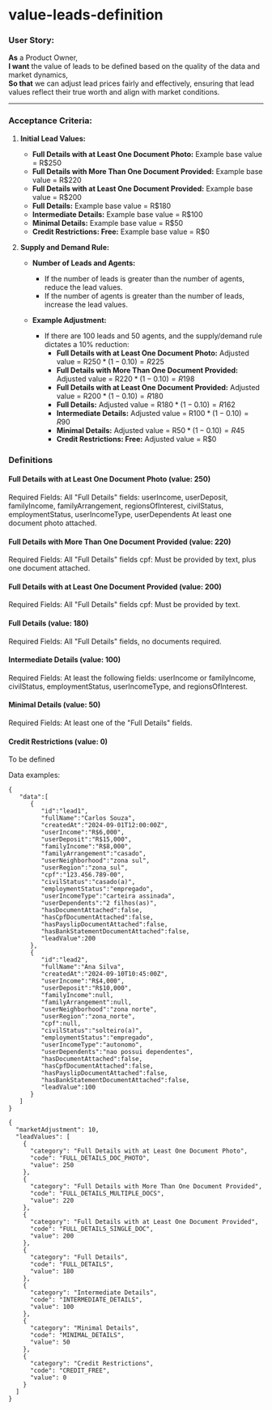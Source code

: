 # value-leads-definition

### **User Story:**

**As** a Product Owner,  
**I want** the value of leads to be defined based on the quality of the data and market dynamics,  
**So that** we can adjust lead prices fairly and effectively, ensuring that lead values reflect their true worth and align with market conditions.

---

### **Acceptance Criteria:**

1. **Initial Lead Values:**
   - **Full Details with at Least One Document Photo:** Example base value = R$250
   - **Full Details with More Than One Document Provided:** Example base value = R$220
   - **Full Details with at Least One Document Provided:** Example base value = R$200
   - **Full Details:** Example base value = R$180
   - **Intermediate Details:** Example base value = R$100
   - **Minimal Details:** Example base value = R$50
   - **Credit Restrictions: Free:** Example base value = R$0

2. **Supply and Demand Rule:**
   - **Number of Leads and Agents:**
     - If the number of leads is greater than the number of agents, reduce the lead values.
     - If the number of agents is greater than the number of leads, increase the lead values.

   - **Example Adjustment:**
     - If there are 100 leads and 50 agents, and the supply/demand rule dictates a 10% reduction:
       - **Full Details with at Least One Document Photo:** Adjusted value = R$250 * (1 - 0.10) = R$225
       - **Full Details with More Than One Document Provided:** Adjusted value = R$220 * (1 - 0.10) = R$198
       - **Full Details with at Least One Document Provided:** Adjusted value = R$200 * (1 - 0.10) = R$180
       - **Full Details:** Adjusted value = R$180 * (1 - 0.10) = R$162
       - **Intermediate Details:** Adjusted value = R$100 * (1 - 0.10) = R$90
       - **Minimal Details:** Adjusted value = R$50 * (1 - 0.10) = R$45
       - **Credit Restrictions: Free:** Adjusted value = R$0


### **Definitions**
#### Full Details with at Least One Document Photo (value: 250)

Required Fields: All "Full Details" fields: userIncome, userDeposit, familyIncome, familyArrangement, regionsOfInterest, civilStatus, employmentStatus, userIncomeType, userDependents
At least one document photo attached.

#### Full Details with More Than One Document Provided (value: 220)

Required Fields: All "Full Details" fields
cpf: Must be provided by text, plus one document attached.

#### Full Details with at Least One Document Provided (value: 200)

Required Fields: All "Full Details" fields
cpf: Must be provided by text.

#### Full Details (value: 180)

Required Fields: All "Full Details" fields, no documents required.

#### Intermediate Details (value: 100)

Required Fields:
At least the following fields: userIncome or familyIncome, civilStatus, employmentStatus, userIncomeType, and regionsOfInterest.

#### Minimal Details (value: 50)

Required Fields: At least one of the "Full Details" fields.

#### Credit Restrictions (value: 0)
To be defined

Data examples:

```
{
   "data":[
      {
         "id":"lead1",
         "fullName":"Carlos Souza",
         "createdAt":"2024-09-01T12:00:00Z",
         "userIncome":"R$6,000",
         "userDeposit":"R$15,000",
         "familyIncome":"R$8,000",
         "familyArrangement":"casado",
         "userNeighborhood":"zona sul",
         "userRegion":"zona_sul",
         "cpf":"123.456.789-00",
         "civilStatus":"casado(a)",
         "employmentStatus":"empregado",
         "userIncomeType":"carteira assinada",
         "userDependents":"2 filhos(as)",
         "hasDocumentAttached":false,
         "hasCpfDocumentAttached":false,
         "hasPayslipDocumentAttached":false,
         "hasBankStatementDocumentAttached":false,
         "leadValue":200
      },
      {
         "id":"lead2",
         "fullName":"Ana Silva",
         "createdAt":"2024-09-10T10:45:00Z",
         "userIncome":"R$4,000",
         "userDeposit":"R$10,000",
         "familyIncome":null,
         "familyArrangement":null,
         "userNeighborhood":"zona norte",
         "userRegion":"zona_norte",
         "cpf":null,
         "civilStatus":"solteiro(a)",
         "employmentStatus":"empregado",
         "userIncomeType":"autonomo",
         "userDependents":"nao possui dependentes",
         "hasDocumentAttached":false,
         "hasCpfDocumentAttached":false,
         "hasPayslipDocumentAttached":false,
         "hasBankStatementDocumentAttached":false,
         "leadValue":100
      }
   ]
}
```

```
{
  "marketAdjustment": 10,
  "leadValues": [
    {
      "category": "Full Details with at Least One Document Photo",
      "code": "FULL_DETAILS_DOC_PHOTO",
      "value": 250
    },
    {
      "category": "Full Details with More Than One Document Provided",
      "code": "FULL_DETAILS_MULTIPLE_DOCS",
      "value": 220
    },
    {
      "category": "Full Details with at Least One Document Provided",
      "code": "FULL_DETAILS_SINGLE_DOC",
      "value": 200
    },
    {
      "category": "Full Details",
      "code": "FULL_DETAILS",
      "value": 180
    },
    {
      "category": "Intermediate Details",
      "code": "INTERMEDIATE_DETAILS",
      "value": 100
    },
    {
      "category": "Minimal Details",
      "code": "MINIMAL_DETAILS",
      "value": 50
    },
    {
      "category": "Credit Restrictions",
      "code": "CREDIT_FREE",
      "value": 0
    }
  ]
}

```


